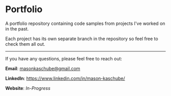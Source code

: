 # Portfolio
A portfolio repository containing code samples from projects I've worked on in the past.

Each project has its own separate branch in the repository so feel free to check them all out.

---

If you have any questions, please feel free to reach out:

**Email**: masonkaschube@gmail.com

**LinkedIn**: https://www.linkedin.com/in/mason-kaschube/

**Website**: *In-Progress*
